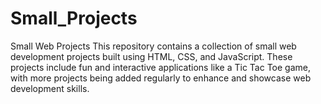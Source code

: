 # Small_Projects
Small Web Projects This repository contains a collection of small web development projects built using HTML, CSS, and JavaScript. These projects include fun and interactive applications like a Tic Tac Toe game, with more projects being added regularly to enhance and showcase web development skills.
